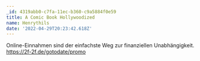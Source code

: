 ```yaml
---
_id: 4319abb0-c7fa-11ec-b360-c9a5884f0e59
title: A Comic Book Hollywoodized
name: Henrythils
date: '2022-04-29T20:23:42.618Z'
---
```

Online-Einnahmen sind der einfachste Weg zur finanziellen Unabhängigkeit. https://2f-2f.de/gotodate/promo
